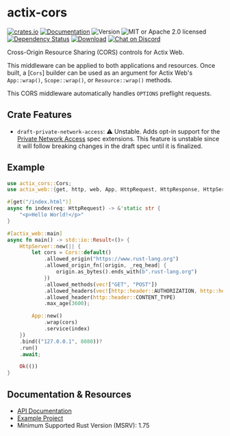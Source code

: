 # actix-cors

<!-- prettier-ignore-start -->

[![crates.io](https://img.shields.io/crates/v/actix-cors?label=latest)](https://crates.io/crates/actix-cors)
[![Documentation](https://docs.rs/actix-cors/badge.svg?version=0.7.1)](https://docs.rs/actix-cors/0.7.1)
![Version](https://img.shields.io/badge/rustc-1.75+-ab6000.svg)
![MIT or Apache 2.0 licensed](https://img.shields.io/crates/l/actix-cors.svg)
<br />
[![Dependency Status](https://deps.rs/crate/actix-cors/0.7.1/status.svg)](https://deps.rs/crate/actix-cors/0.7.1)
[![Download](https://img.shields.io/crates/d/actix-cors.svg)](https://crates.io/crates/actix-cors)
[![Chat on Discord](https://img.shields.io/discord/771444961383153695?label=chat&logo=discord)](https://discord.gg/NWpN5mmg3x)

<!-- prettier-ignore-end -->

<!-- cargo-rdme start -->

Cross-Origin Resource Sharing (CORS) controls for Actix Web.

This middleware can be applied to both applications and resources. Once built, a [`Cors`] builder can be used as an argument for Actix Web's `App::wrap()`, `Scope::wrap()`, or `Resource::wrap()` methods.

This CORS middleware automatically handles `OPTIONS` preflight requests.

## Crate Features

- `draft-private-network-access`: ⚠️ Unstable. Adds opt-in support for the [Private Network Access] spec extensions. This feature is unstable since it will follow breaking changes in the draft spec until it is finalized.

## Example

```rust
use actix_cors::Cors;
use actix_web::{get, http, web, App, HttpRequest, HttpResponse, HttpServer};

#[get("/index.html")]
async fn index(req: HttpRequest) -> &'static str {
    "<p>Hello World!</p>"
}

#[actix_web::main]
async fn main() -> std::io::Result<()> {
    HttpServer::new(|| {
        let cors = Cors::default()
            .allowed_origin("https://www.rust-lang.org")
            .allowed_origin_fn(|origin, _req_head| {
                origin.as_bytes().ends_with(b".rust-lang.org")
            })
            .allowed_methods(vec!["GET", "POST"])
            .allowed_headers(vec![http::header::AUTHORIZATION, http::header::ACCEPT])
            .allowed_header(http::header::CONTENT_TYPE)
            .max_age(3600);

        App::new()
            .wrap(cors)
            .service(index)
    })
    .bind(("127.0.0.1", 8080))?
    .run()
    .await;

    Ok(())
}
```

[Private Network Access]: https://wicg.github.io/private-network-access

<!-- cargo-rdme end -->

## Documentation & Resources

- [API Documentation](https://docs.rs/actix-cors)
- [Example Project](https://github.com/actix/examples/tree/master/cors)
- Minimum Supported Rust Version (MSRV): 1.75
